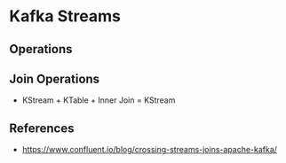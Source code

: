 # Kafka Streams

## Operations


## Join Operations

- KStream + KTable + Inner Join = KStream 


## References

- https://www.confluent.io/blog/crossing-streams-joins-apache-kafka/